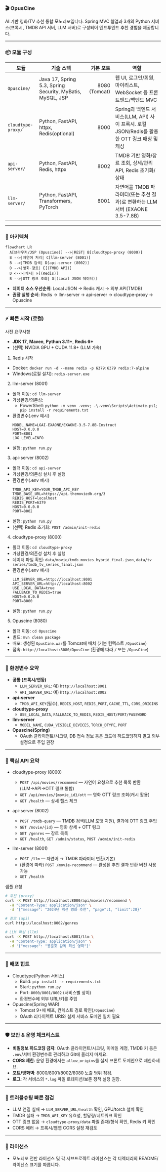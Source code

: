 ### 🎬 OpusCine

AI 기반 영화/TV 추천 통합 모노레포입니다. Spring MVC 웹앱과 3개의 Python 서비스(프록시, TMDB API 서버, LLM 서버)로 구성되어 엔드투엔드 추천 경험을 제공합니다.

---

### 📦 모듈 구성

| 모듈 | 기술 스택 | 기본 포트 | 역할 |
|---|---|---:|---|
| `Opuscine/` | Java 17, Spring 5.3, Spring Security, MyBatis, MySQL, JSP | 8080 (Tomcat) | 웹 UI, 로그인/회원, 마이리스트, WebSocket 등 프론트엔드/백엔드 MVC |
| `cloudtype-proxy/` | Python, FastAPI, httpx, Redis(optional) | 8000 | Spring과 백엔드 서비스(LLM, API) 사이 프록시. 로컬 JSON/Redis를 활용한 OTT 링크 매칭 및 캐싱 |
| `api-server/` | Python, FastAPI, Redis, httpx | 8002 | TMDB 기반 영화/장르 조회, 상세/관리 API, Redis 초기화/상태 |
| `llm-server/` | Python, FastAPI, Transformers, PyTorch | 8001 | 자연어를 TMDB 파라미터(또는 추천 결과)로 변환하는 LLM 서버 (EXAONE 3.5-7.8B) |

---

### 🧭 아키텍처

```mermaid
flowchart LR
  A[브라우저/JSP (Opuscine)] -->|REST| B[cloudtype-proxy (8000)]
  B -->|자연어 처리| C[llm-server (8001)]
  B -->|TMDB 검색| D[api-server (8002)]
  D -->|영화·장르| E[(TMDB API)]
  D <-->|캐시| F[(Redis)]
  B -->|OTT 링크 조회| G[(Local JSON 데이터)]
```

- **데이터 소스 우선순위**: Local JSON → Redis 캐시 → 외부 API(TMDB)
- **권장 실행 순서**: Redis → llm-server → api-server → cloudtype-proxy → Opuscine

---

### ⚡ 빠른 시작 (로컬)

사전 요구사항
- **JDK 17**, **Maven**, **Python 3.11+**, **Redis 6+**
- (선택) NVIDIA GPU + CUDA 11.8+ (LLM 가속)

1) Redis 시작
- Docker: `docker run -d --name redis -p 6379:6379 redis:7-alpine`
- Windows(로컬 설치): `redis-server.exe`

2) llm-server (8001)
- 폴더 이동: `cd llm-server`
- 가상환경/의존성: 
  - PowerShell: `python -m venv .venv; .\.venv\Scripts\Activate.ps1; pip install -r requirements.txt`
- 환경변수(.env 예시)
  ```env
  MODEL_NAME=LGAI-EXAONE/EXAONE-3.5-7.8B-Instruct
  HOST=0.0.0.0
  PORT=8001
  LOG_LEVEL=INFO
  ```
- 실행: `python run.py`

3) api-server (8002)
- 폴더 이동: `cd api-server`
- 가상환경/의존성 설치 후 실행
- 환경변수(.env 예시)
  ```env
  TMDB_API_KEY=YOUR_TMDB_API_KEY
  TMDB_BASE_URL=https://api.themoviedb.org/3
  REDIS_HOST=localhost
  REDIS_PORT=6379
  HOST=0.0.0.0
  PORT=8002
  ```
- 실행: `python run.py`
- (선택) Redis 초기화: `POST /admin/init-redis`

4) cloudtype-proxy (8000)
- 폴더 이동: `cd cloudtype-proxy`
- 가상환경/의존성 설치 후 실행
- 데이터 파일 확인: `data/movie/tmdb_movies_hybrid_final.json`, `data/tv series/tmdb_tv_series_final.json`
- 환경변수(.env 예시)
  ```env
  LLM_SERVER_URL=http://localhost:8001
  API_SERVER_URL=http://localhost:8002
  USE_LOCAL_DATA=true
  FALLBACK_TO_REDIS=true
  HOST=0.0.0.0
  PORT=8000
  ```
- 실행: `python run.py`

5) Opuscine (8080)
- 폴더 이동: `cd Opuscine`
- 빌드: `mvn clean package`
- 배포: 생성된 `OpusCine.war`를 Tomcat에 배치 (기본 컨텍스트 `/OpusCine`)
- 접속: `http://localhost:8080/OpusCine` (환경에 따라 `/` 또는 `/OpusCine`)

---

### 🔑 환경변수 요약

- **공통 (프록시/연동)**
  - `LLM_SERVER_URL`: 예) `http://localhost:8001`
  - `API_SERVER_URL`: 예) `http://localhost:8002`
- **api-server**
  - `TMDB_API_KEY`(필수), `REDIS_HOST`, `REDIS_PORT`, `CACHE_TTL`, `CORS_ORIGINS`
- **cloudtype-proxy**
  - `USE_LOCAL_DATA`, `FALLBACK_TO_REDIS`, `REDIS_HOST/PORT/PASSWORD`
- **llm-server**
  - `MODEL_NAME`, `CUDA_VISIBLE_DEVICES`, `TORCH_DTYPE`, `PORT`
- **Opuscine(Spring)**
  - OAuth 클라이언트/시크릿, DB 접속 정보 등은 코드에 하드코딩하지 말고 외부 설정으로 주입 권장

---

### 📡 핵심 API 요약

- cloudtype-proxy (8000)
  - `POST /api/movies/recommend` — 자연어 요청으로 추천 목록 반환(LLM→API→OTT 링크 통합)
  - `GET /api/movies/{movie_id}/ott` — 영화 OTT 링크 조회(캐시 활용)
  - `GET /health` — 상세 헬스 체크

- api-server (8002)
  - `POST /tmdb-query` — TMDB 검색(LLM 포맷 지원), 결과에 OTT 링크 주입
  - `GET /movie/{id}` — 영화 상세 + OTT 링크
  - `GET /genres` — 장르 목록
  - `GET /health`, `GET /admin/status`, `POST /admin/init-redis`

- llm-server (8001)
  - `POST /llm` — 자연어 → TMDB 파라미터 변환(기본)
  - (환경에 따라) `POST /movie-recommend` — 완성된 추천 결과 반환 버전 사용 가능
  - `GET /health`

샘플 요청
```bash
# 추천 (proxy)
curl -X POST http://localhost:8000/api/movies/recommend \
  -H "Content-Type: application/json" \
  -d '{"message": "2024년 액션 영화 추천", "page":1, "limit":20}'

# 장르 (api)
curl http://localhost:8002/genres

# LLM 파싱 (llm)
curl -X POST http://localhost:8001/llm \
  -H "Content-Type: application/json" \
  -d '{"message": "봉준호 감독 최신 영화"}'
```

---

### 🚀 배포 힌트

- Cloudtype(Python 서비스)
  - Build: `pip install -r requirements.txt`
  - Start: `python run.py`
  - Port: `8000/8001/8002` (서비스별 상이)
  - 환경변수에 외부 URL/키를 주입
- Opuscine(Spring WAR)
  - Tomcat 9+에 배포, 컨텍스트 경로 확인(`/OpusCine`)
  - OAuth 리다이렉트 URI와 실제 서비스 도메인 일치 필요

---

### 🛡️ 보안 & 운영 체크리스트

- **비밀정보 하드코딩 금지**: OAuth 클라이언트/시크릿, 이메일 계정, TMDB 키 등은 `.env`/서버 환경변수로 관리하고 Git에 올리지 마세요.
- **CORS 제한**: 운영 환경에서는 `allow_origins`를 실제 프론트 도메인으로 제한하세요.
- **포트/방화벽**: 8000/8001/8002/8080 노출 범위 점검.
- **로그**: 각 서비스의 `*.log` 파일 로테이션/보존 정책 설정 권장.

---

### 🧪 트러블슈팅 빠른 점검

- LLM 연결 실패 → `LLM_SERVER_URL/health` 확인, GPU/torch 설치 확인
- TMDB 실패 → `TMDB_API_KEY` 유효성, 할당량/네트워크 확인
- OTT 링크 없음 → `cloudtype-proxy/data` 파일 존재/형식 확인, Redis 키 확인
- CORS 에러 → 프록시/웹앱 CORS 설정 재검토

---

### 📄 라이선스

- 모노레포 전반 라이선스 및 각 서브프로젝트 라이선스는 각 디렉터리의 README/라이선스 표기를 따릅니다.
